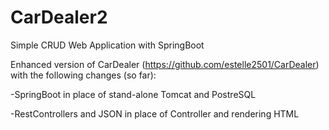 # CarDealer2

Simple CRUD Web Application with SpringBoot

Enhanced version of CarDealer (https://github.com/estelle2501/CarDealer) with the following changes (so far):

-SpringBoot in place of stand-alone Tomcat and PostreSQL

-RestControllers and JSON in place of Controller and rendering HTML
